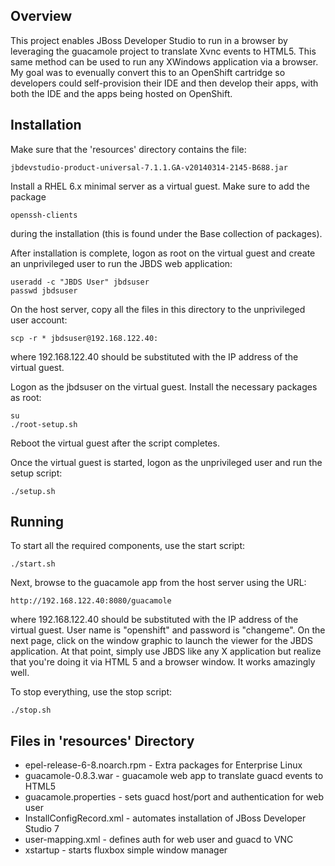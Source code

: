 
Overview
--------

This project enables JBoss Developer Studio to run in a browser by
leveraging the guacamole project to translate Xvnc events to HTML5.
This same method can be used to run any XWindows application via a
browser.  My goal was to evenually convert this to an OpenShift cartridge
so developers could self-provision their IDE and then develop their apps,
with both the IDE and the apps being hosted on OpenShift.

Installation
------------

Make sure that the 'resources' directory contains the file:

    jbdevstudio-product-universal-7.1.1.GA-v20140314-2145-B688.jar

Install a RHEL 6.x minimal server as a virtual guest.  Make sure to add
the package

    openssh-clients

during the installation (this is found under the Base collection of
packages).

After installation is complete, logon as root on the virtual guest and
create an unprivileged user to run the JBDS web application:

    useradd -c "JBDS User" jbdsuser
    passwd jbdsuser

On the host server, copy all the files in this directory to the
unprivileged user account:

    scp -r * jbdsuser@192.168.122.40:

where 192.168.122.40 should be substituted with the IP address of the
virtual guest.

Logon as the jbdsuser on the virtual guest.  Install the necessary
packages as root:

    su
    ./root-setup.sh

Reboot the virtual guest after the script completes.

Once the virtual guest is started, logon as the unprivileged user and
run the setup script:

    ./setup.sh

Running
-------

To start all the required components, use the start script:

    ./start.sh

Next, browse to the guacamole app from the host server using the URL:

    http://192.168.122.40:8080/guacamole

where 192.168.122.40 should be substituted with the IP address of the
virtual guest.  User name is "openshift" and password is "changeme".
On the next page, click on the window graphic to launch the viewer for the
JBDS application.  At that point, simply use JBDS like any X application
but realize that you're doing it via HTML 5 and a browser window.
It works amazingly well.

To stop everything, use the stop script:

    ./stop.sh

Files in 'resources' Directory
--------------------------------------
* epel-release-6-8.noarch.rpm	- Extra packages for Enterprise Linux
* guacamole-0.8.3.war		- guacamole web app to translate guacd events to HTML5
* guacamole.properties		- sets guacd host/port and authentication for web user 
* InstallConfigRecord.xml	- automates installation of JBoss Developer Studio 7
* user-mapping.xml		- defines auth for web user and guacd to VNC
* xstartup			- starts fluxbox simple window manager

